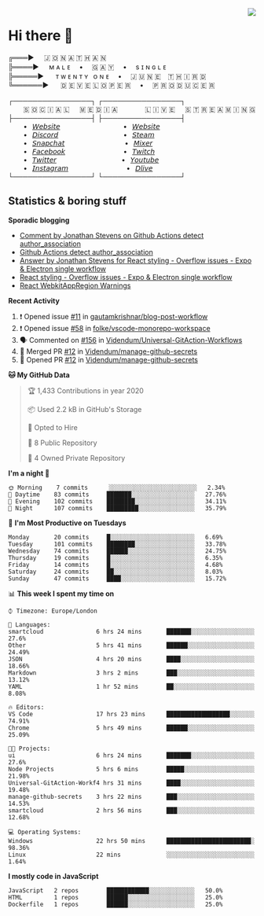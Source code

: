 <img align="right" href="https://spotify-github-profile.vercel.app/api/view?uid=21xc6lko2t6sn466piiwtnhuq&redirect=true" src="https://spotify-github-profile.vercel.app/api/view?uid=21xc6lko2t6sn466piiwtnhuq&cover_image=true">

# Hi there 👋

╔═══►⠀⠀🇯 🇴 🇳 🇦 🇹 🇭 🇦 🇳\
╠════►⠀⠀ᴍ ᴀ ʟ ᴇ ⠀ • ⠀ 🇬 🇦 🇾 ⠀ • ⠀ s ɪ ɴ ɢ ʟ ᴇ\
╠═════►⠀⠀ ᴛ ᴡ ᴇ ɴ ᴛ ʏ⠀ᴏ ɴ ᴇ ⠀ • ⠀ 🇯 🇺 🇳 🇪 ⠀🇹 🇭 🇮 🇷 🇩\
╚══════►⠀⠀ 🇩 🇪 🇻 🇪 🇱 🇴 🇵 🇪 🇷 ⠀ • ⠀ 🇵 🇷 🇴 🇩 🇺 🇨 🇪 🇷

┌────────────────┐ ┌────────────────┐\
⠀⠀⠀🇸 🇴 🇨 🇮 🇦 🇱⠀⠀🇲 🇪 🇩 🇮 🇦⠀⠀⠀ ⠀⠀🇱 🇮 🇻 🇪⠀⠀🇸 🇹 🇷 🇪 🇦 🇲 🇮 🇳 🇬\
├────────────────┤ ├────────────────┤\
⠀⠀⠀•⠀[𝘞𝘦𝘣𝘴𝘪𝘵𝘦](https://tgtgamer.live/) ⠀⠀⠀ ⠀⠀⠀ ⠀⠀⠀ ⠀⠀•⠀[𝘞𝘦𝘣𝘴𝘪𝘵𝘦](https://tgtgamer.live/)\
⠀⠀⠀•⠀[𝘋𝘪𝘴𝘤𝘰𝘳𝘥](https://discord.com/invite/P5DwgzN) ⠀⠀⠀ ⠀⠀⠀ ⠀⠀⠀ ⠀⠀ •⠀[𝘚𝘵𝘦𝘢𝘮](https://steamcommunity.com/broadcast/watch/76561198043223313)\
⠀⠀⠀•⠀[𝘚𝘯𝘢𝘱𝘤𝘩𝘢𝘵](https://snapchat.com/add/tgtgamer) ⠀⠀⠀ ⠀⠀⠀ ⠀⠀⠀ ⠀ •⠀[𝘔𝘪𝘹𝘦𝘳](https://mixer.com/tgtgamer)\
⠀⠀⠀•⠀[𝘍𝘢𝘤𝘦𝘣𝘰𝘰𝘬](https://fb.me/jonathan.stevens.144) ⠀⠀⠀ ⠀⠀⠀ ⠀⠀⠀ ⠀•⠀[𝘛𝘸𝘪𝘵𝘤𝘩](https://www.twitch.tv/tgtgamer)\
⠀⠀⠀•⠀[𝘛𝘸𝘪𝘵𝘵𝘦𝘳](https://twitter.com/tgtgamer) ⠀⠀⠀ ⠀⠀⠀ ⠀⠀⠀ ⠀⠀ •⠀[𝘠𝘰𝘶𝘵𝘶𝘣𝘦](https://www.youtube.com/channel/UCmMsdBHE1inAoY72o2ZuEqg/live)\
⠀⠀⠀•⠀[𝘐𝘯𝘴𝘵𝘢𝘨𝘳𝘢𝘮](https://www.instagram.com/tgtgamer) ⠀⠀⠀ ⠀⠀⠀ ⠀⠀⠀ ⠀•⠀[𝘋𝘭𝘪𝘷𝘦](https://dlive.tv/TGTGamer)\
└────────────────┘ └────────────────┘

## Statistics & boring stuff

**Sporadic blogging**

<!-- BLOG-POST-LIST:START -->
- [Comment by Jonathan Stevens on Github Actions detect author_association](https://stackoverflow.com/questions/63188674/github-actions-detect-author-association)
- [Github Actions detect author_association](https://stackoverflow.com/questions/63188674/github-actions-detect-author-association)
- [Answer by Jonathan Stevens for React styling - Overflow issues - Expo & Electron single workflow](https://stackoverflow.com/questions/59939824/react-styling-overflow-issues-expo-electron-single-workflow/59941715#59941715)
- [React styling - Overflow issues - Expo & Electron single workflow](https://stackoverflow.com/questions/59939824/react-styling-overflow-issues-expo-electron-single-workflow)
- [React WebkitAppRegion Warnings](https://stackoverflow.com/questions/59870837/react-webkitappregion-warnings)
<!-- BLOG-POST-LIST:END -->

**Recent Activity**

<!--START_SECTION:activity-->
1. ❗️ Opened issue [#11](https://github.com//gautamkrishnar/blog-post-workflow/issues/11) in [gautamkrishnar/blog-post-workflow](https://github.com//gautamkrishnar/blog-post-workflow)
2. ❗️ Opened issue [#58](https://github.com//folke/vscode-monorepo-workspace/issues/58) in [folke/vscode-monorepo-workspace](https://github.com//folke/vscode-monorepo-workspace)
3. 🗣 Commented on [#156](https://github.com//Videndum/Universal-GitAction-Workflows/issues/156) in [Videndum/Universal-GitAction-Workflows](https://github.com//Videndum/Universal-GitAction-Workflows)
4. 🎉 Merged PR [#12](https://github.com//Videndum/manage-github-secrets/pull/12) in [Videndum/manage-github-secrets](https://github.com//Videndum/manage-github-secrets)
5. 💪 Opened PR [#12](https://github.com//Videndum/manage-github-secrets/pull/12) in [Videndum/manage-github-secrets](https://github.com//Videndum/manage-github-secrets)
<!--END_SECTION:activity-->

<!--START_SECTION:waka-->
**🐱 My GitHub Data** 

> 🏆 1,433 Contributions in year 2020
 > 
> 📦 Used 2.2 kB in GitHub's Storage 
 > 
> 💼 Opted to Hire
 > 
> 📜 8 Public Repository 
 > 
> 🔑 4 Owned Private Repository 

**I'm a night 🦉** 

```text
🌞 Morning    7 commits      ░░░░░░░░░░░░░░░░░░░░░░░░░   2.34% 
🌆 Daytime    83 commits     ███████░░░░░░░░░░░░░░░░░░   27.76% 
🌃 Evening    102 commits    ████████░░░░░░░░░░░░░░░░░   34.11% 
🌙 Night      107 commits    █████████░░░░░░░░░░░░░░░░   35.79%

```
📅 **I'm Most Productive on Tuesdays** 

```text
Monday       20 commits     █░░░░░░░░░░░░░░░░░░░░░░░░   6.69% 
Tuesday      101 commits    ████████░░░░░░░░░░░░░░░░░   33.78% 
Wednesday    74 commits     ██████░░░░░░░░░░░░░░░░░░░   24.75% 
Thursday     19 commits     █░░░░░░░░░░░░░░░░░░░░░░░░   6.35% 
Friday       14 commits     █░░░░░░░░░░░░░░░░░░░░░░░░   4.68% 
Saturday     24 commits     ██░░░░░░░░░░░░░░░░░░░░░░░   8.03% 
Sunday       47 commits     ████░░░░░░░░░░░░░░░░░░░░░   15.72%

```


📊 **This week I spent my time on** 

```text
⌚︎ Timezone: Europe/London

💬 Languages: 
smartcloud               6 hrs 24 mins       ███████░░░░░░░░░░░░░░░░░░   27.6% 
Other                    5 hrs 41 mins       ██████░░░░░░░░░░░░░░░░░░░   24.49% 
JSON                     4 hrs 20 mins       ████░░░░░░░░░░░░░░░░░░░░░   18.66% 
Markdown                 3 hrs 2 mins        ███░░░░░░░░░░░░░░░░░░░░░░   13.12% 
YAML                     1 hr 52 mins        ██░░░░░░░░░░░░░░░░░░░░░░░   8.08%

🔥 Editors: 
VS Code                  17 hrs 23 mins      ██████████████████░░░░░░░   74.91% 
Chrome                   5 hrs 49 mins       ██████░░░░░░░░░░░░░░░░░░░   25.09%

🐱‍💻 Projects: 
ui                       6 hrs 24 mins       ███████░░░░░░░░░░░░░░░░░░   27.6% 
Node Projects            5 hrs 6 mins        █████░░░░░░░░░░░░░░░░░░░░   21.98% 
Universal-GitAction-Workf4 hrs 31 mins       ████░░░░░░░░░░░░░░░░░░░░░   19.48% 
manage-github-secrets    3 hrs 22 mins       ███░░░░░░░░░░░░░░░░░░░░░░   14.53% 
smartcloud               2 hrs 56 mins       ███░░░░░░░░░░░░░░░░░░░░░░   12.68%

💻 Operating Systems: 
Windows                  22 hrs 50 mins      ████████████████████████░   98.36% 
Linux                    22 mins             ░░░░░░░░░░░░░░░░░░░░░░░░░   1.64%

```

**I mostly code in JavaScript** 

```text
JavaScript   2 repos        ████████████░░░░░░░░░░░░░   50.0% 
HTML         1 repos        ██████░░░░░░░░░░░░░░░░░░░   25.0% 
Dockerfile   1 repos        ██████░░░░░░░░░░░░░░░░░░░   25.0%

```



<!--END_SECTION:waka-->
